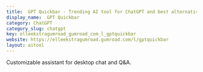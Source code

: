 ```yaml
---
title:  GPT Quickbar - Trending AI tool for ChatGPT and best alternatives
display_name:  GPT Quickbar
category: ChatGPT
category_slug: chatgpt
key: elleekstragumroad_gumroad_com_l_gptquickbar
website: https://elleekstragumroad.gumroad.com/l/gptquickbar
layout: aitool
---
```


Customizable assistant for desktop chat and Q&A.
